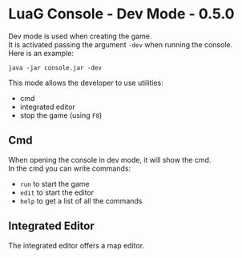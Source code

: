# LuaG Console - Dev Mode - 0.5.0

Dev mode is used when creating the game.  
It is activated passing the argument `-dev` when running the console.  
Here is an example:
```batch
java -jar console.jar -dev
```

This mode allows the developer to use utilities:
- cmd
- integrated editor
- stop the game (using `F8`)

## Cmd
When opening the console in dev mode, it will show the cmd.  
In the cmd you can write commands:
- `run` to start the game
- `edit` to start the editor
- `help` to get a list of all the commands

## Integrated Editor
The integrated editor offers a map editor.
